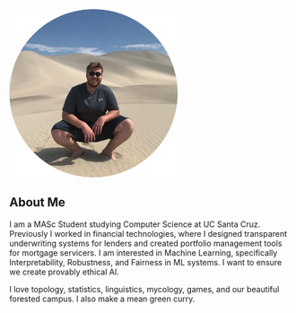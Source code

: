 <img src="images/desert_photo.png" alt="Lost in Nevada" width="300" height="300" class="center">

## About Me

I am a MASc Student studying Computer Science at UC Santa Cruz. Previously I worked in financial technologies, where I designed transparent underwriting systems for lenders and created portfolio management tools for mortgage servicers. I am interested in Machine Learning, specifically Interpretability, Robustness, and Fairness in ML systems. I want to ensure we create provably ethical AI.

I love topology, statistics, linguistics, mycology, games, and our beautiful forested campus. I also make a mean green curry. 
